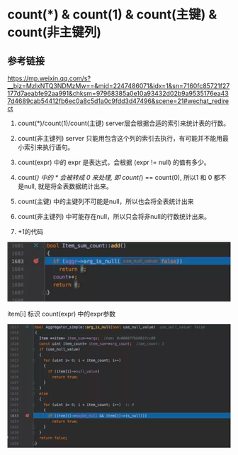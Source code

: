 # count(*) & count(1) & count(主键) & count(非主键列)
## 参考链接
https://mp.weixin.qq.com/s?__biz=MzIxNTQ3NDMzMw==&mid=2247486071&idx=1&sn=7160fc85721f27177d7aeabfe92aa991&chksm=97968385a0e10a93432d02b9a9535176ea437d4689cab54412fb6ec0a8c5d1a0c9fdd3d47496&scene=21#wechat_redirect

1. count(*)/count(1)/count(主键) server层会根据合适的索引来统计表的行数。
2. count(非主键列) server 只能用包含这个列的索引去执行，有可能并不能用最小索引来执行语句。
3. count(expr) 中的 expr 是表达式，会根据 (expr != null) 的值有多少。
4. count(*) 中的 * 会被转成 0 来处理, 即 count(*) == count(0), 所以1 和 0 都不是null, 就是将全表数据统计出来。
5. count(主键) 中的主键列不可能是null，所以也会将全表统计出来
6. count(非主键列) 中可能存在null，所以只会将非null的行数统计出来。

7. +1的代码

![avatar](../img/img_1.png)

item[i] 标识 count(expr) 中的expr参数

![avatar](../img/img_2.png)

